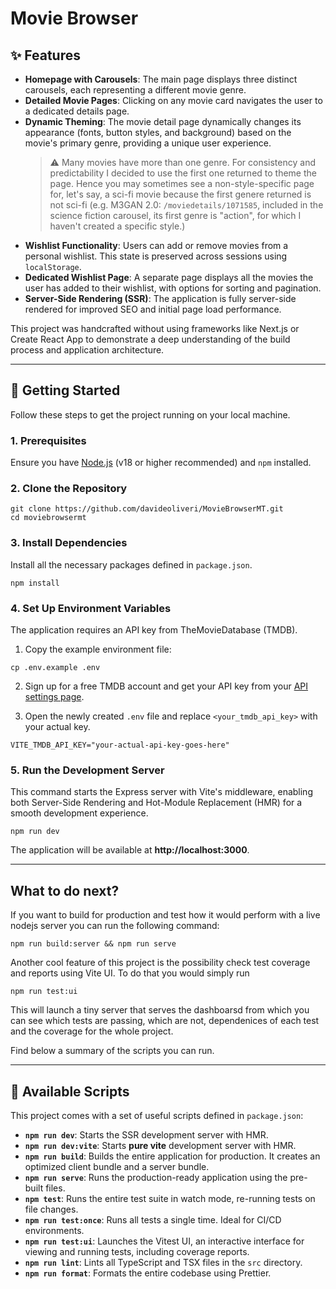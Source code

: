 # **Movie Browser**

## **✨ Features**

- **Homepage with Carousels**: The main page displays three distinct carousels, each representing a different movie genre.
- **Detailed Movie Pages**: Clicking on any movie card navigates the user to a dedicated details page.
- **Dynamic Theming**: The movie detail page dynamically changes its appearance (fonts, button styles, and background) based on the movie's primary genre, providing a unique user experience.
  > ⚠️ Many movies have more than one genre. For consistency and predictability I decided to use the first one returned to theme the page. Hence you may sometimes see a non-style-specific page for, let's say, a sci-fi movie because the first genere returned is not sci-fi (e.g. M3GAN 2.0: `/moviedetails/1071585`, included in the science fiction carousel, its first genre is "action", for which I haven't created a specific style.)
- **Wishlist Functionality**: Users can add or remove movies from a personal wishlist. This state is preserved across sessions using `localStorage`.
- **Dedicated Wishlist Page**: A separate page displays all the movies the user has added to their wishlist, with options for sorting and pagination.
- **Server-Side Rendering (SSR)**: The application is fully server-side rendered for improved SEO and initial page load performance.

This project was handcrafted without using frameworks like Next.js or Create React App to demonstrate a deep understanding of the build process and application architecture.

---

## **🚀 Getting Started**

Follow these steps to get the project running on your local machine.

### **1\. Prerequisites**

Ensure you have [Node.js](https://nodejs.org/) (v18 or higher recommended) and `npm` installed.

### **2\. Clone the Repository**

```
git clone https://github.com/davideoliveri/MovieBrowserMT.git
cd moviebrowsermt
```

### **3\. Install Dependencies**

Install all the necessary packages defined in `package.json`.

```
npm install
```

### **4\. Set Up Environment Variables**

The application requires an API key from TheMovieDatabase (TMDB).

1. Copy the example environment file:

```
cp .env.example .env
```

2. Sign up for a free TMDB account and get your API key from your [API settings page](https://www.themoviedb.org/settings/api).

3. Open the newly created `.env` file and replace `<your_tmdb_api_key>` with your actual key.

```
VITE_TMDB_API_KEY="your-actual-api-key-goes-here"
```

### **5\. Run the Development Server**

This command starts the Express server with Vite's middleware, enabling both Server-Side Rendering and Hot-Module Replacement (HMR) for a smooth development experience.

```
npm run dev
```

The application will be available at **http://localhost:3000**.

---

## What to do next?

If you want to build for production and test how it would perform with a live nodejs server you can run the following command:

```
npm run build:server && npm run serve
```

Another cool feature of this project is the possibility check test coverage and reports using Vite UI.
To do that you would simply run

```
npm run test:ui
```

This will launch a tiny server that serves the dashboarsd from which you can see which tests are passing, which are not, dependenices of each test and the coverage for the whole project.

Find below a summary of the scripts you can run.

---

## **📜 Available Scripts**

This project comes with a set of useful scripts defined in `package.json`:

- **`npm run dev`**: Starts the SSR development server with HMR.
- **`npm run dev:vite`**: Starts **pure vite** development server with HMR.
- **`npm run build`**: Builds the entire application for production. It creates an optimized client bundle and a server bundle.
- **`npm run serve`**: Runs the production-ready application using the pre-built files.
- **`npm test`**: Runs the entire test suite in watch mode, re-running tests on file changes.
- **`npm run test:once`**: Runs all tests a single time. Ideal for CI/CD environments.
- **`npm run test:ui`**: Launches the Vitest UI, an interactive interface for viewing and running tests, including coverage reports.
- **`npm run lint`**: Lints all TypeScript and TSX files in the `src` directory.
- **`npm run format`**: Formats the entire codebase using Prettier.
